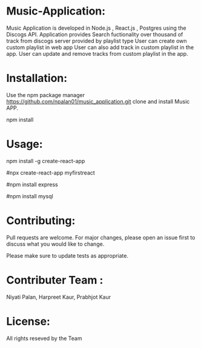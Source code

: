 # Music-Application: 
Music Application is developed in Node.js , React.js , Postgres using the Discogs API. Application provides Search fuctionality over thousand of track from discogs server provided by playlist type User can create own custom playlist in web app User can also add track in custom playlist in the app. User can update and remove tracks from custom playlist in the app.

# Installation:
Use the npm package manager https://github.com/npalan01/music_application.git clone and install Music APP.

npm install

# Usage:
npm install -g create-react-app

#npx create-react-app myfirstreact

#npm install express

#npm install mysql

# Contributing:
Pull requests are welcome. For major changes, please open an issue first to discuss what you would like to change.

Please make sure to update tests as appropriate.

# Contributer Team : 
Niyati Palan, Harpreet Kaur, Prabhjot Kaur

# License: 
All rights reseved by the Team
